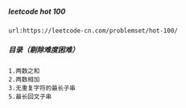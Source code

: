 ##### leetcode hot 100
```text
url:https://leetcode-cn.com/problemset/hot-100/
```

##### 目录（剔除难度困难）
```text
1.两数之和
2.两数相加 
3.无重复字符的最长子串
5.最长回文子串 

```